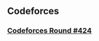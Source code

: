 ## Codeforces

### [Codeforces Round #424](https://github.com/BlueFly2018/ACM/tree/master/Codeforces/Codeforces%20Round%20%23424)